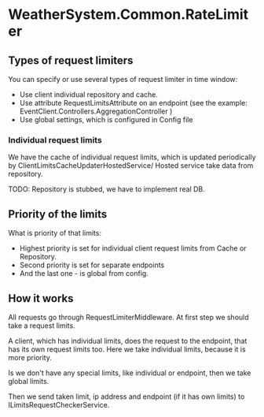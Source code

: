 # WeatherSystem.Common.RateLimiter

## Types of request limiters

You can specify or use several types of request limiter in time window:
- Use client individual repository and cache.
- Use attribute RequestLimitsAttribute on an endpoint
  (see the example: EventClient.Controllers.AggregationController )
- Use global settings, which is configured in Config file

### Individual request limits

We have the cache of individual request limits, which is updated periodically by ClientLimitsCacheUpdaterHostedService/
Hosted service take data from repository.

TODO: Repository is stubbed, we have to implement real DB.

## Priority of the limits

What is priority of that limits:
- Highest priority is set for individual client request limits from Cache or Repository.
- Second priority is set for separate endpoints
- And the last one - is global from config.

## How it works

All requests go through RequestLimiterMiddleware. At first step we should take a request limits.

A client, which has individual limits, does the request to the endpoint, that has its 
own request limits too. Here we take individual limits, because it is more priority. 

Is we don't have any special limits, like individual or endpoint, then we take global limits.

Then we send taken limit, ip address and endpoint (if it has own limits) to  ILimitsRequestCheckerService.